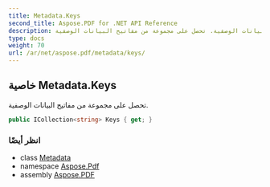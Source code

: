 ```yaml
---
title: Metadata.Keys
second_title: Aspose.PDF for .NET API Reference
description: خاصية البيانات الوصفية. تحصل على مجموعة من مفاتيح البيانات الوصفية
type: docs
weight: 70
url: /ar/net/aspose.pdf/metadata/keys/
---
```

## خاصية Metadata.Keys

تحصل على مجموعة من مفاتيح البيانات الوصفية.

```csharp
public ICollection<string> Keys { get; }
```

### انظر أيضًا

* class [Metadata](../)
* namespace [Aspose.Pdf](../../../aspose.pdf/)
* assembly [Aspose.PDF](../../../)